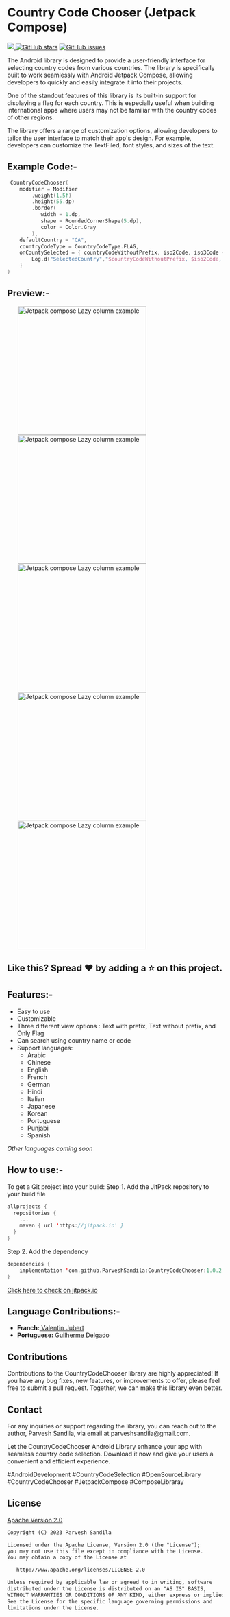 <Span><h1>Country Code Chooser (Jetpack Compose)</h1></span>
<span style="margin-left:25.px">
 <a href="https://jitpack.io/#ParveshSandila/CountryCodeChooser" target="_blank">
  <img src="https://jitpack.io/v/ParveshSandila/CountryCodeChooser.svg"/>
 </a>
</span>
<span>
[![GitHub stars](https://img.shields.io/github/stars/ParveshSandila/CountryCodeChooser.svg)](https://github.com/ParveshSandila/CountryCodeChooser/stargazers)
 </span>
 <span>
[![GitHub issues](https://img.shields.io/github/issues/ParveshSandila/CountryCodeChooser.svg)](https://github.com/ParveshSandila/CountryCodeChooser/issues)
 </span>
 <span>
<!-- [![GitHub license](https://img.shields.io/github/license/ParveshSandila/CountryCodeChooser.svg)](https://github.com/ParveshSandila/CountryCodeChooser/blob/master/LICENSE)
 </span>
 -->
The Android library is designed to provide a user-friendly interface for selecting country codes from various countries. The library is specifically built to work seamlessly with Android Jetpack Compose, allowing developers to quickly and easily integrate it into their projects.

One of the standout features of this library is its built-in support for displaying a flag for each country. This is especially useful when building international apps where users may not be familiar with the country codes of other regions.

The library offers a range of customization options, allowing developers to tailor the user interface to match their app's design. For example, developers can customize the TextFiled, font styles, and sizes of the text.

<h2>Example Code:- </h2>

```kotlin
 CountryCodeChooser(
    modifier = Modifier
        .weight(1.5f)
        .height(55.dp)
        .border(
           width = 1.dp,
           shape = RoundedCornerShape(5.dp),
           color = Color.Gray
        ),
    defaultCountry = "CA",
    countryCodeType = CountryCodeType.FLAG,
    onCountySelected = { countryCodeWithoutPrefix, iso2Code, iso3Code ->
        Log.d("SelectedCountry","$countryCodeWithoutPrefix, $iso2Code, $iso3Code")
    }
)
```

<h2>Preview:- </h2>

<span style="margin:25px">
   <img src="https://github.com/ParveshSandila/CountryCodeChooser/blob/master/app/src/main/res/drawable/ss_1.jpg" 
   alt="Jetpack compose Lazy column example" style="height:300px"/>
</span>
<span style="margin:25px">
  <img src="https://github.com/ParveshSandila/CountryCodeChooser/blob/master/app/src/main/res/drawable/ss_2.jpg" 
  alt="Jetpack compose Lazy column example"
  style="height:300px"
  />
  <span style="margin:25px">
  <img src="https://github.com/ParveshSandila/CountryCodeChooser/blob/master/app/src/main/res/drawable/ss_3.jpg" 
  alt="Jetpack compose Lazy column example"
  style="height:300px"
  />
  <span style="margin:25px">
  <img src="https://github.com/ParveshSandila/CountryCodeChooser/blob/master/app/src/main/res/drawable/ss_4.jpg" 
  alt="Jetpack compose Lazy column example"
  style="height:300px"
  />
  <span style="margin:25px">
  <img src="https://github.com/ParveshSandila/CountryCodeChooser/blob/master/app/src/main/res/drawable/ss_5.jpg" 
  alt="Jetpack compose Lazy column example"
  style="height:300px"
  />
</span>

<h2>Like this? Spread ❤️ by adding a ⭐ on this project.</h2>

<h2>Features:- </h2>

<ul>
   <li>Easy to use</li>
   <li>Customizable</li>
   <li>Three different view options : Text with prefix, Text without prefix, and Only Flag</li>
   <li>Can search using country name or code</li>
   <li>Support languages:
      <ul>
        <li>Arabic</li>
        <li>Chinese</li>
        <li>English</li>
        <li>French</li>
        <li>German</li>
        <li>Hindi</li>
        <li>Italian</li>
        <li>Japanese</li>
        <li>Korean</li>
        <li>Portuguese</li>
        <li>Punjabi</li>
        <li>Spanish</li>
      </ul>
   </li>
</ul>

*Other languages coming soon*

<h2>How to use:- </h2>
To get a Git project into your build:
Step 1. Add the JitPack repository to your build file

```kotlin
allprojects {
  repositories {
    ...
    maven { url 'https://jitpack.io' }
  }
}
```

Step 2. Add the dependency

```kotlin
dependencies {
    implementation 'com.github.ParveshSandila:CountryCodeChooser:1.0.2'
}
```
<a href="https://jitpack.io/#ParveshSandila/CountryCodeChooser" target="_blank">Click here to check on jitpack.io</a>

<h2>Language Contributions:- </h2>
<ul>
 <li><span><b>Franch:</b></snap></span><a href="https://github.com/VJubert"> Valentin Jubert</a></span></li>
 <li><span><b>Portuguese:</b></snap></span><a href="https://github.com/GuilhE"> Guilherme Delgado</a></span></li>
</ul>

<h2>Contributions</h2>
<p>Contributions to the CountryCodeChooser library are highly appreciated! If you have any bug fixes, new features, or improvements to offer, please feel free to submit a pull request. Together, we can make this library even better.</p>

<h2>Contact</h2>
<p>For any inquiries or support regarding the library, you can reach out to the author, Parvesh Sandila, via email at parveshsandila@gmail.com.</p>

<p>Let the CountryCodeChooser Android Library enhance your app with seamless country code selection. Download it now and give your users a convenient and efficient experience.</p>

#AndroidDevelopment #CountryCodeSelection #OpenSourceLibrary #CountryCodeChooser #JetpackCompose #ComposeLibraray

<h2>License</h2>

<a href="http://www.apache.org/licenses/LICENSE-2.0.html" target="_blank">Apache Version 2.0</a>

```html
Copyright (C) 2023 Parvesh Sandila

Licensed under the Apache License, Version 2.0 (the "License");
you may not use this file except in compliance with the License.
You may obtain a copy of the License at

   http://www.apache.org/licenses/LICENSE-2.0

Unless required by applicable law or agreed to in writing, software
distributed under the License is distributed on an "AS IS" BASIS,
WITHOUT WARRANTIES OR CONDITIONS OF ANY KIND, either express or implied.
See the License for the specific language governing permissions and
limitations under the License.
```
